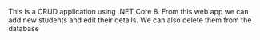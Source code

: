 This is a CRUD application using .NET Core 8.
From this web app we can add new students and edit their details.
We can also delete them from the database
